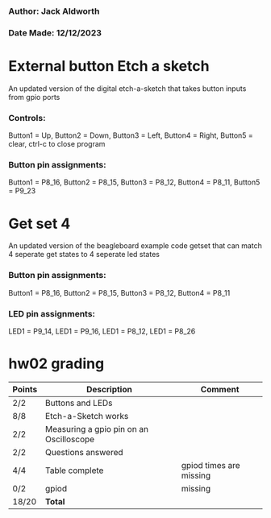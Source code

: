 ### Author: Jack Aldworth
### Date Made: 12/12/2023
# External button Etch a sketch
An updated version of the digital etch-a-sketch that takes button inputs from gpio ports
### Controls:
Button1 = Up, Button2 = Down, Button3 = Left, Button4 = Right, Button5 = clear, ctrl-c to close program
### Button pin assignments:
Button1 = P8_16, Button2 = P8_15, Button3 = P8_12, Button4 = P8_11, Button5 = P9_23

# Get set 4
An updated version of the beagleboard example code getset that can match 4 seperate get states to 4 seperate led states
### Button pin assignments:
Button1 = P8_16, Button2 = P8_15, Button3 = P8_12, Button4 = P8_11
### LED pin assignments:
LED1 = P9_14, LED1 = P9_16, LED1 = P8_12, LED1 = P8_26


# hw02 grading

| Points      | Description | Comment
| ----------- | ----------- | -------
|  2/2 | Buttons and LEDs 
|  8/8 | Etch-a-Sketch works
|  2/2 | Measuring a gpio pin on an Oscilloscope 
|  2/2 | Questions answered
|  4/4 | Table complete | gpiod times are missing
|  0/2 | gpiod | missing
| 18/20   | **Total**
